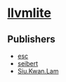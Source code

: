 # [llvmlite](https://pypi.org/project/llvmlite)



## Publishers
- [esc](https://pypi.org/user/esc)
- [seibert](https://pypi.org/user/seibert)
- [Siu.Kwan.Lam](https://pypi.org/user/Siu.Kwan.Lam)

